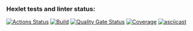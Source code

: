 ### Hexlet tests and linter status:
[![Actions Status](https://github.com/Saintly91/java-project-71/actions/workflows/hexlet-check.yml/badge.svg)](https://github.com/Saintly91/java-project-71/actions)
[![Build](https://github.com/Saintly91/java-project-71/actions/workflows/build.yml/badge.svg)](https://github.com/Saintly91/java-project-71/actions/workflows/build.yml)
[![Quality Gate Status](https://sonarcloud.io/api/project_badges/measure?project=Saintly91_java-project-71&metric=alert_status)](https://sonarcloud.io/summary/new_code?id=Saintly91_java-project-71)
[![Coverage](https://sonarcloud.io/api/project_badges/measure?project=Saintly91_java-project-71&metric=coverage)](https://sonarcloud.io/summary/new_code?id=Saintly91_java-project-71)
[![asciicast](https://asciinema.org/a/sMnEZ09rhYWx2RHfiS9wNfRWD.svg)](https://asciinema.org/a/sMnEZ09rhYWx2RHfiS9wNfRWD)
